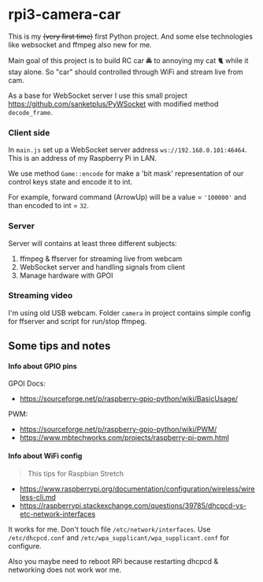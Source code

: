 # rpi3-camera-car

This is my <del>(very first time)</del> first Python project. 
And some else technologies like websocket and ffmpeg also new for me.

Main goal of this project is to build RC car :oncoming_police_car: to annoying my cat :cat2: while it stay alone.
So "car" should controlled through WiFi and stream live from cam. 



As a base for WebSocket server I use this small project
https://github.com/sanketplus/PyWSocket
with modified method `decode_frame`.



### Client side

In `main.js` set up a WebSocket server address `ws://192.168.0.101:46464`. This is an address of my Raspberry Pi in LAN.

We use method `Game::encode` for make a 'bit mask' representation of our control keys state and encode it to int.

For example, forward command (ArrowUp) will be a value = `'100000'` and than encoded to int = `32`.



### Server 

Server will contains at least three different subjects:

1. ffmpeg & ffserver for streaming live from webcam
2. WebSocket server and handling signals from client
3. Manage hardware with GPOI


### Streaming video
I'm using old USB webcam. Folder `camera` in project contains simple config for ffserver and script for run/stop ffmpeg.     


## Some tips and notes 

#### Info about GPIO pins
GPOI Docs: 
* https://sourceforge.net/p/raspberry-gpio-python/wiki/BasicUsage/

PWM:
* https://sourceforge.net/p/raspberry-gpio-python/wiki/PWM/
* https://www.mbtechworks.com/projects/raspberry-pi-pwm.html



#### Info about WiFi config

> This tips for Raspbian Stretch

* https://www.raspberrypi.org/documentation/configuration/wireless/wireless-cli.md
* https://raspberrypi.stackexchange.com/questions/39785/dhcpcd-vs-etc-network-interfaces

It works for me. Don't touch file `/etc/network/interfaces`. 
Use `/etc/dhcpcd.conf` and `/etc/wpa_supplicant/wpa_supplicant.conf` for configure.

Also you maybe need to reboot RPi because restarting dhcpcd & networking does not work wor me.